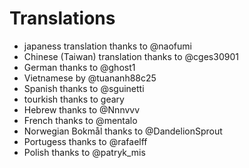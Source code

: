 # Translations

  * japaness translation thanks to @naofumi
  * Chinese (Taiwan) translation thanks to @cges30901
  * German thanks to @ghost1
  * Vietnamese by @tuananh88c25
  * Spanish thanks to @sguinetti 
  * tourkish thanks to geary
  * Hebrew thanks to @Nnnvvv
  * French thanks to @mentalo
  * Norwegian Bokmål thanks to @DandelionSprout
  * Portugess thanks to @rafaelff
  * Polish thanks to @patryk_mis
